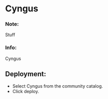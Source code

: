 # Cyngus

### Note:

Stuff

### Info:

Cyngus

## Deployment:
* Select Cyngus from the community catalog.
* Click deploy.
